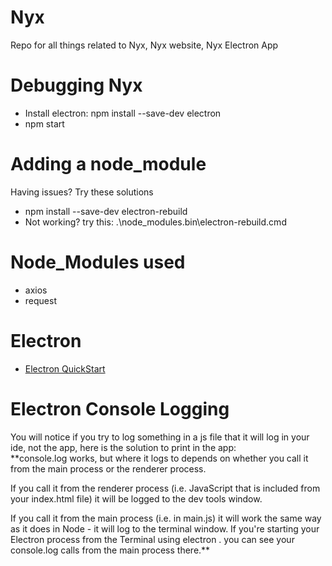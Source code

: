 # Nyx
Repo for all things related to Nyx, Nyx website, Nyx Electron App

# Debugging Nyx
* Install electron: npm install --save-dev electron
* npm start

# Adding a node_module
Having issues? Try these solutions
* npm install --save-dev electron-rebuild
* Not working? try this: .\node_modules\.bin\electron-rebuild.cmd

# Node_Modules used
* axios
* request

# Electron 
* [Electron QuickStart](https://www.electronjs.org/docs/v14-x-y/tutorial/quick-start)

# Electron Console Logging
You will notice if you try to log something in a js file that it will log in your ide, not the app, here is the solution to print in the app:
<br>
**console.log works, but where it logs to depends on whether you call it from the main process or the renderer process.

If you call it from the renderer process (i.e. JavaScript that is included from your index.html file) it will be logged to the dev tools window.

If you call it from the main process (i.e. in main.js) it will work the same way as it does in Node - it will log to the terminal window. If you're starting your Electron process from the Terminal using electron . you can see your console.log calls from the main process there.**
